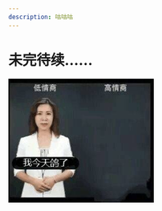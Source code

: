 ```yaml
---
description: 咕咕咕
---
```


# 未完待续……

![&#x5728;&#x5199;&#x4E86;&#x5728;&#x5199;&#x4E86;&#x554A;&#x554A;&#x554A;QAQ](../../../.gitbook/assets/gugugu.jpg)



